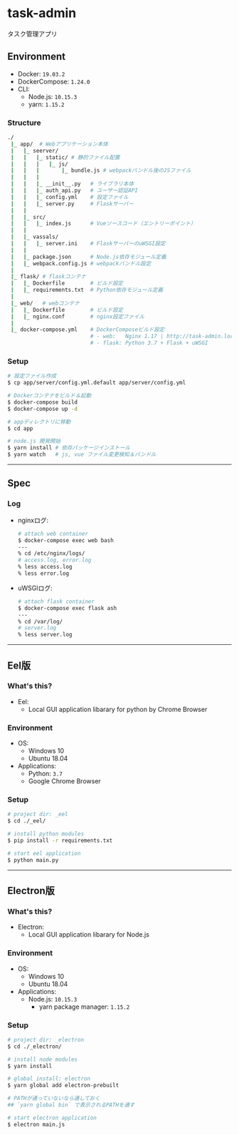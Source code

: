 # task-admin


タスク管理アプリ

## Environment

- Docker: `19.03.2`
- DockerCompose: `1.24.0`
- CLI:
    - Node.js: `10.15.3`
    - yarn: `1.15.2`

### Structure
```bash
./
 |_ app/  # Webアプリケーション本体
 |   |_ seerver/
 |   |   |_ static/ # 静的ファイル配置
 |   |   |   |_ js/
 |   |   |       |_ bundle.js # webpackバンドル後のJSファイル
 |   |   |
 |   |   |_ __init__.py   # ライブラリ本体
 |   |   |_ auth_api.py   # ユーザー認証API
 |   |   |_ config.yml    # 設定ファイル
 |   |   |_ server.py     # Flaskサーバー
 |   |
 |   |_ src/
 |   |   |_ index.js      # Vueソースコード（エントリーポイント）
 |   |
 |   |_ vassals/
 |   |   |_ server.ini    # FlaskサーバーのuWSGI設定
 |   |
 |   |_ package.json      # Node.js依存モジュール定義
 |   |_ webpack.config.js # webpackバンドル設定
 |
 |_ flask/ # flaskコンテナ
 |   |_ Dockerfile        # ビルド設定
 |   |_ requirements.txt  # Python依存モジュール定義
 |
 |_ web/   # webコンテナ
 |   |_ Dockerfile        # ビルド設定
 |   |_ nginx.conf        # nginx設定ファイル
 |
 |_ docker-compose.yml    # DockerComposeビルド設定
                          # - web:   Nginx 1.17 | http://task-admin.localhost
                          # - flask: Python 3.7 + Flask + uWSGI
```

### Setup
```bash
# 設定ファイル作成
$ cp app/server/config.yml.default app/server/config.yml

# Dockerコンテナをビルド＆起動
$ docker-compose build
$ docker-compose up -d

# appディレクトリに移動
$ cd app

# node.js 開発開始
$ yarn install # 依存パッケージインストール
$ yarn watch   # js, vue ファイル変更検知＆バンドル
```

***

## Spec

### Log
- nginxログ:
    ```bash
    # attach web container
    $ docker-compose exec web bash
    ---
    % cd /etc/nginx/logs/
    # access.log, error.log
    % less access.log
    % less error.log
    ```
- uWSGIログ:
    ```bash
    # attach flask container
    $ docker-compose exec flask ash
    ---
    % cd /var/log/
    # server.log
    % less server.log
    ```

***

## Eel版

### What's this?
- Eel:
    - Local GUI application libarary for python by Chrome Browser

### Environment
- OS:
    - Windows 10
    - Ubuntu 18.04
- Applications:
    - Python: `3.7`
    - Google Chrome Browser

### Setup
```bash
# project dir: _eel
$ cd ./_eel/

# install python modules
$ pip install -r requirements.txt

# start eel application
$ python main.py
```

***

## Electron版

### What's this?
- Electron:
    - Local GUI application libarary for Node.js

### Environment
- OS:
    - Windows 10
    - Ubuntu 18.04
- Applications:
    - Node.js: `10.15.3`
        - yarn package manager: `1.15.2`

### Setup
```bash
# project dir: _electron
$ cd ./_electron/

# install node modules
$ yarn install

# global install: electron
$ yarn global add electron-prebuilt

# PATHが通っていないなら通しておく
## `yarn global bin` で表示されるPATHを通す

# start electron application
$ electron main.js
```
